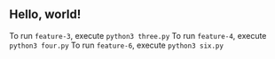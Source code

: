## Hello, world!

To run `feature-3`, execute `python3 three.py`
To run `feature-4`, execute `python3 four.py`
To run `feature-6`, execute `python3 six.py`